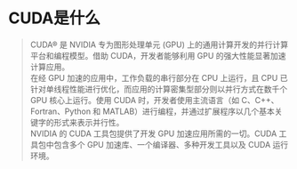 # CUDA是什么

>CUDA® 是 NVIDIA 专为图形处理单元 (GPU) 上的通用计算开发的并行计算平台和编程模型。借助 CUDA，开发者能够利用 GPU 的强大性能显著加速计算应用。<br>
在经 GPU 加速的应用中，工作负载的串行部分在 CPU 上运行，且 CPU 已针对单线程性能进行优化，而应用的计算密集型部分则以并行方式在数千个 GPU 核心上运行。使用 CUDA 时，开发者使用主流语言（如 C、C++、Fortran、Python 和 MATLAB）进行编程，并通过扩展程序以几个基本关键字的形式来表示并行性。<br>
NVIDIA 的 CUDA 工具包提供了开发 GPU 加速应用所需的一切。CUDA 工具包中包含多个 GPU 加速库、一个编译器、多种开发工具以及 CUDA 运行环境。
